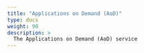 ```yaml
---
title: "Applications on Demand (AoD)"
type: docs
weight: 90
description: >
  The Applications on Demand (AoD) service
---
```

